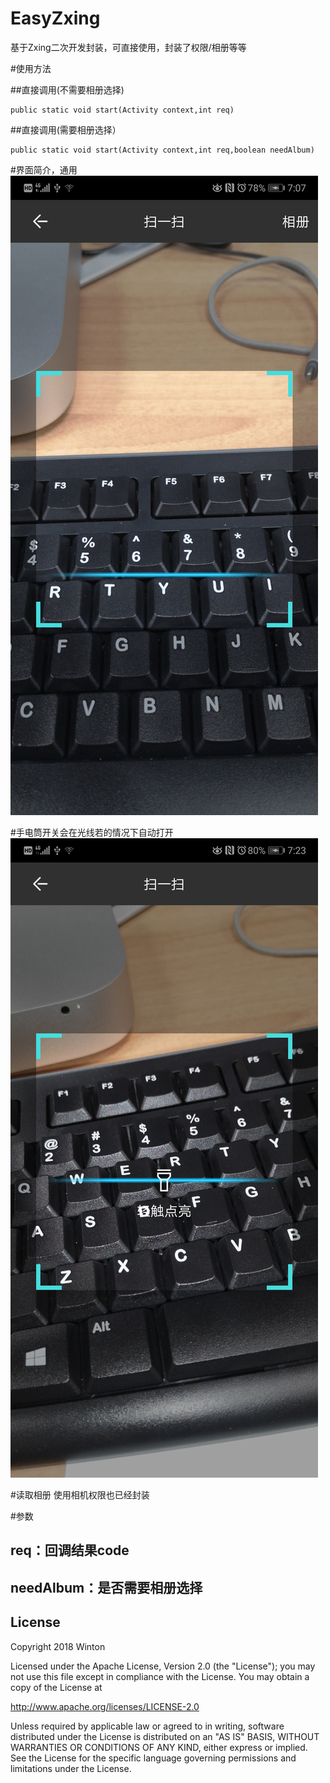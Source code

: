 # EasyZxing
基于Zxing二次开发封装，可直接使用，封装了权限/相册等等

#使用方法

##直接调用(不需要相册选择)
```
public static void start(Activity context,int req)
```
##直接调用(需要相册选择）
```
public static void start(Activity context,int req,boolean needAlbum)
```
#界面简介，通用
![img](screen/screen.jpg)

#手电筒开关会在光线若的情况下自动打开
![img](screen/screen1.jpg)

#读取相册 使用相机权限也已经封装

#参数
## req：回调结果code
## needAlbum：是否需要相册选择

## License
 Copyright 2018 Winton

Licensed under the Apache License, Version 2.0 (the "License");
you may not use this file except in compliance with the License.
You may obtain a copy of the License at

   http://www.apache.org/licenses/LICENSE-2.0

Unless required by applicable law or agreed to in writing, software
distributed under the License is distributed on an "AS IS" BASIS,
WITHOUT WARRANTIES OR CONDITIONS OF ANY KIND, either express or implied.
See the License for the specific language governing permissions and
limitations under the License.
